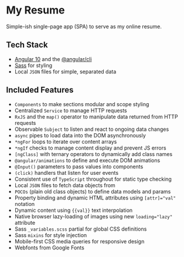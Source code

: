 # My Resume

Simple-ish single-page app (SPA) to serve as my online resume.

## Tech Stack

- [Angular 10](https://angular.io/) and the [@angular/cli](https://cli.angular.io/)
- [Sass](https://sass-lang.com/) for styling
- Local `JSON` files for simple, separated data

## Included Features

- `Components` to make sections modular and scope styling
- Centralized `Service` to manage HTTP requests
- `RxJS` and the `map()` operator to manipulate data returned from HTTP requests
- Observable `Subject` to listen and react to ongoing data changes
- `async` pipes to load data into the DOM asynchronously
- `*ngFor` loops to iterate over content arrays
- `*ngIf` checks to manage content display and prevent JS errors
- `[ngClass]` with ternary operators to dynamically add class names
- `@angular/animations` to define and execute DOM animations
- `@Input()` parameters to pass values into components
- `(click)` handlers that listen for user events
- Consistent use of `TypeScript` throughout for static type checking
- Local `JSON` files to fetch data objects from
- `POCOs` (plain old class objects) to define data models and params
- Property binding and dynamic HTML attributes using `[attr]="val"` notation
- Dynamic content using `{{val}}` text interpolation
- Native browser lazy-loading of images using new `loading="lazy"` attribute
- Sass `_variables.scss` partial for global CSS definitions
- Sass `mixins` for style injection
- Mobile-first CSS media queries for responsive design
- Webfonts from Google Fonts
